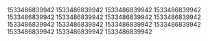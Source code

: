 1533486839942
1533486839942
1533486839942
1533486839942
1533486839942
1533486839942
1533486839942
1533486839942
1533486839942
1533486839942
1533486839942
1533486839942
1533486839942
1533486839942
1533486839942